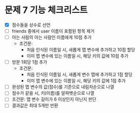 # 문제 7 기능 체크리스트
- [x] 점수들을 상수로 선언
- [ ] friends 중에서 user 이름이 포함된 항목 제거
- [ ] 아는 사람의 아는 사람인 이름에게 10점 추가
  - 조건문:
    - 처음 인식된 이름일 시, 새롭게 맵 변수에 추가하고 10점 할당
    - 이미 맵 변수에 있는 이름일 시, 해당 키의 값에 10점 추가
- [ ] 방문 1회당 1점 추가
  - 조건문:
    - 처음 인식된 이름일 시, 새롭게 변수 맵에 추가하고 1점 할당
    - 이미 맵 변수에 있는 이름일 시, 해당 키의 값에 1점 추가
- [ ] 완성된 맵 변수의 값(점수)를 기준으로 내림차순으로 나열
- [ ] 점수가 같을 시, 키(이름)를 알파벳순으로 나열
- [ ] 조건문: 맵 변수 길이가 6 이상인지 아닌지 판단
- [ ] 결과값은 최대 5개만 반환
